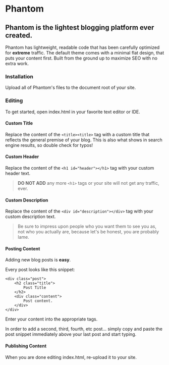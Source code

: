 # Phantom

## Phantom is the lightest blogging platform ever created.

Phantom has lightweight, readable code that has been carefully optimized for **extreme** traffic.
The default theme comes with a minimal flat design, that puts your content first.
Built from the ground up to maximize SEO with no extra work.

### Installation

Upload all of Phantom's files to the document root of your site.

### Editing

To get started, open index.html in your favorite text editor or IDE.

#### Custom Title

Replace the content of the `<title><title>` tag with a custom title that reflects the general
premise of your blog. This is also what shows in search engine results, so double check for typos!

#### Custom Header

Replace the content of the `<h1 id="header"></h1>` tag with your custom header text.

> **DO NOT ADD** any more `<h1>` tags or your site will not get any traffic, ever.

#### Custom Description

Replace the content of the `<div id="description"></div>` tag with your custom description text.

> Be sure to impress upon people who you want them to see you as, not who you actually are,
> because let's be honest, you are probably lame.

#### Posting Content

Adding new blog posts is **easy**.

Every post looks like this snippet:

	<div class="post">
		<h2 class="title">
			Post Title
		</h2>
		<div class="content">
			Post content.
		</div>
	</div>

Enter your content into the appropriate tags.

In order to add a second, third, fourth, etc post... simply copy and paste the post snippet
immediately above your last post and start typing.

#### Publishing Content

When you are done editing index.html, re-upload it to your site.
